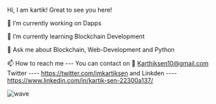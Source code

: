  Hi, I am kartik! Great to see you here! 

🔭 I’m currently working on Dapps 

🌱 I’m currently learning Blockchain Development

💬 Ask me about Blockchain, Web-Development and Python

📫 How to reach me --- You can contact on 💌 Karthiksen10@gmail.com
Twitter ---- https://twitter.com/imkartiksen and 
Linkden ----https://www.linkedin.com/in/kartik-sen-22300a137/

 
![wave](https://user-images.githubusercontent.com/91483577/160083967-e4c41511-2afd-4990-a8a0-e5c147fdee2f.gif)

<!--
**ksen21/ksen21** is a ✨ _special_ ✨ repository because its `README.md` (this file) appears on your GitHub profile.

Here are some ideas to get you started:

- 🔭 I’m currently working on ...
- 🌱 I’m currently learning ...
- 👯 I’m looking to collaborate on ...
- 🤔 I’m looking for help with ...
- 💬 Ask me about ...
- 📫 How to reach me: ...
- 😄 Pronouns: ...
- ⚡ Fun fact: ...
-->
